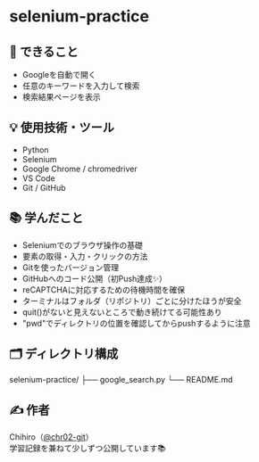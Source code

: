 # selenium-practice

## 🚀 できること
- Googleを自動で開く
- 任意のキーワードを入力して検索
- 検索結果ページを表示

## 💡 使用技術・ツール
- Python
- Selenium
- Google Chrome / chromedriver
- VS Code
- Git / GitHub

## 📚 学んだこと
- Seleniumでのブラウザ操作の基礎
- 要素の取得・入力・クリックの方法
- Gitを使ったバージョン管理
- GitHubへのコード公開（初Push達成✨）
- reCAPTCHAに対応するための待機時間を確保
- ターミナルはフォルダ（リポジトリ）ごとに分けたほうが安全
- quit()がないと見えないところで動き続けてる可能性あり
- "pwd"でディレクトリの位置を確認してからpushするように注意


## 🗂 ディレクトリ構成
selenium-practice/
├── google_search.py 
└── README.md

## ✍️ 作者
Chihiro（[@chr02-git](https://github.com/chr02-git)）  
学習記録を兼ねて少しずつ公開しています📚
